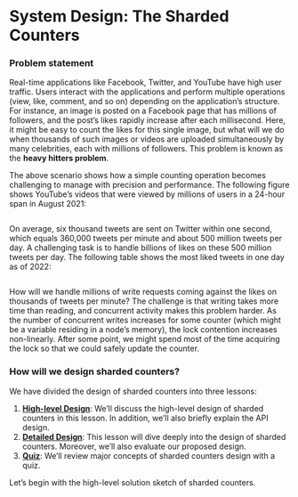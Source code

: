 # System Design: The Sharded Counters

### Problem statement <a href="#problem-statement-0" id="problem-statement-0"></a>

Real-time applications like Facebook, Twitter, and YouTube have high user traffic. Users interact with the applications and perform multiple operations (view, like, comment, and so on) depending on the application’s structure. For instance, an image is posted on a Facebook page that has millions of followers, and the post’s likes rapidly increase after each millisecond. Here, it might be easy to count the likes for this single image, but what will we do when thousands of such images or videos are uploaded simultaneously by many celebrities, each with millions of followers. This problem is known as the **heavy hitters problem**.

The above scenario shows how a simple counting operation becomes challenging to manage with precision and performance. The following figure shows YouTube’s videos that were viewed by millions of users in a 24-hour span in August 2021:

<figure><img src="https://kuweiguge.github.io/Grokking-Modern-System-Design-Interview-Gitbook/assets/Screenshot 2023-09-03 at 3.01.21 AM.png" alt=""><figcaption></figcaption></figure>

On average, six thousand tweets are sent on Twitter within one second, which equals 360,000 tweets per minute and about 500 million tweets per day. A challenging task is to handle billions of likes on these 500 million tweets per day. The following table shows the most liked tweets in one day as of 2022:

<figure><img src="https://kuweiguge.github.io/Grokking-Modern-System-Design-Interview-Gitbook/assets/Screenshot 2023-09-03 at 3.01.42 AM.png" alt=""><figcaption></figcaption></figure>

How will we handle millions of write requests coming against the likes on thousands of tweets per minute? The challenge is that writing takes more time than reading, and concurrent activity makes this problem harder. As the number of concurrent writes increases for some counter (which might be a variable residing in a node’s memory), the lock contention increases non-linearly. After some point, we might spend most of the time acquiring the lock so that we could safely update the counter.

### How will we design sharded counters? <a href="#how-will-we-design-sharded-counters-0" id="how-will-we-design-sharded-counters-0"></a>

We have divided the design of sharded counters into three lessons:

1. [**High-level Design**](high-level-design-of-sharded-counters.md): We’ll discuss the high-level design of sharded counters in this lesson. In addition, we’ll also briefly explain the API design.
2. [**Detailed Design**](detailed-design-of-sharded-counters.md): This lesson will dive deeply into the design of sharded counters. Moreover, we’ll also evaluate our proposed design.
3. [**Quiz**](quiz-on-the-sharded-counters-design.md): We’ll review major concepts of sharded counters design with a quiz.

Let’s begin with the high-level solution sketch of sharded counters.
